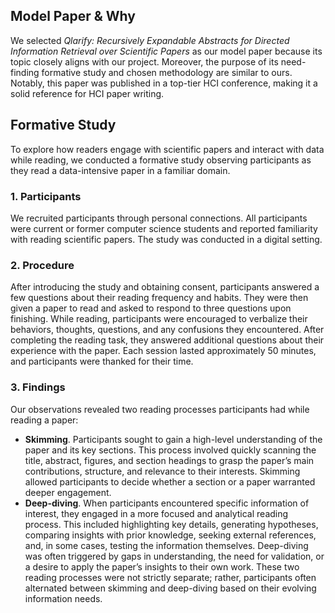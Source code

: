 ## Model Paper & Why
We selected *Qlarify: Recursively Expandable Abstracts for Directed Information Retrieval over Scientific Papers* as our model paper because its topic closely aligns with our project. Moreover, the purpose of its need-finding formative study and chosen methodology are similar to ours. Notably, this paper was published in a top-tier HCI conference, making it a solid reference for HCI paper writing.

## Formative Study

To explore how readers engage with scientific papers and interact with data while reading, we conducted a formative study observing participants as they read a data-intensive paper in a familiar domain.

### 1. Participants
We recruited participants through personal connections. All participants were current or former computer science students and reported familiarity with reading scientific papers. The study was conducted in a digital setting.

### 2. Procedure
After introducing the study and obtaining consent, participants answered a few questions about their reading frequency and habits. They were then given a paper to read and asked to respond to three questions upon finishing. While reading, participants were encouraged to verbalize their behaviors, thoughts, questions, and any confusions they encountered. After completing the reading task, they answered additional questions about their experience with the paper. Each session lasted approximately 50 minutes, and participants were thanked for their time.

### 3. Findings
Our observations revealed two reading processes participants had while reading a paper:

- **Skimming**. Participants sought to gain a high-level understanding of the paper and its key sections. This process involved quickly scanning the title, abstract, figures, and section headings to grasp the paper’s main contributions, structure, and relevance to their interests. Skimming allowed participants to decide whether a section or a paper warranted deeper engagement.
- **Deep-diving**. When participants encountered specific information of interest, they engaged in a more focused and analytical reading process. This included highlighting key details, generating hypotheses, comparing insights with prior knowledge, seeking external references, and, in some cases, testing the information themselves. Deep-diving was often triggered by gaps in understanding, the need for validation, or a desire to apply the paper’s insights to their own work.
These two reading processes were not strictly separate; rather, participants often alternated between skimming and deep-diving based on their evolving information needs.
